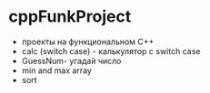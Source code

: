 # cppFunkProject
- проекты на функциональном C++
- calc (switch case) - калькулятор с switch case
- GuessNum- угадай число
- min and max array
- sort
